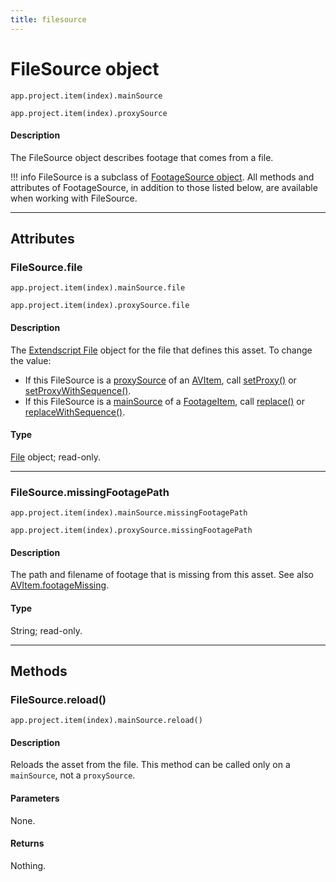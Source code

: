 ```yaml
---
title: filesource
---
```


# FileSource object

`app.project.item(index).mainSource`

`app.project.item(index).proxySource`


#### Description

The FileSource object describes footage that comes from a file.

!!! info
    FileSource is a subclass of [FootageSource object](footagesource.md). All methods and attributes of FootageSource, in addition to those listed below, are available when working with FileSource.

---

## Attributes

### FileSource.file

`app.project.item(index).mainSource.file`

`app.project.item(index).proxySource.file`


#### Description

The [Extendscript File](https://extendscript.docsforadobe.dev/file-system-access/file-object.html) object for the file that defines this asset. To change the value:

- If this FileSource is a [proxySource](../item/avitem.md#avitemproxysource) of an [AVItem](../item/avitem.md), call [setProxy()](../item/avitem.md#avitemsetproxy) or [setProxyWithSequence()](../item/avitem.md#avitemsetproxywithsequence).
- If this FileSource is a [mainSource](../item/footageitem.md#footageitemmainsource) of a [FootageItem](../item/footageitem.md), call [replace()](../item/footageitem.md#footageitemreplace) or [replaceWithSequence()](../item/footageitem.md#footageitemreplacewithsequence).

#### Type

[File](https://extendscript.docsforadobe.dev/file-system-access/file-object.html) object; read-only.

---

### FileSource.missingFootagePath

`app.project.item(index).mainSource.missingFootagePath`

`app.project.item(index).proxySource.missingFootagePath`


#### Description

The path and filename of footage that is missing from this asset. See also [AVItem.footageMissing](../item/avitem.md#avitemfootagemissing).

#### Type

String; read-only.

---

## Methods

### FileSource.reload()

`app.project.item(index).mainSource.reload()`

#### Description

Reloads the asset from the file. This method can be called only on a `mainSource`, not a `proxySource`.

#### Parameters

None.

#### Returns

Nothing.
